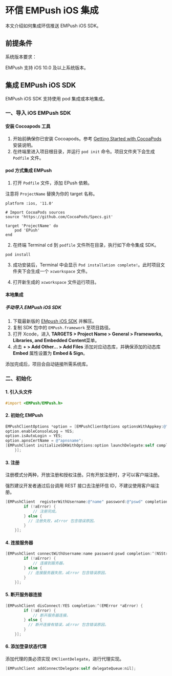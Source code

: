 # 环信 EMPush iOS 集成

本文介绍如何集成环信推送 EMPush iOS SDK。

## 前提条件

系统版本要求：

EMPush 支持 iOS 10.0 及以上系统版本。

## 集成 EMPush iOS SDK

EMPush iOS SDK 支持使用 pod 集成或本地集成。

### 一、导入 iOS EMPush SDK

#### 安装 Cocoapods 工具

1. 开始前确保你已安装 Cocoapods。参考 [Getting Started with CocoaPods](https://guides.cocoapods.org/using/getting-started.html#getting-started) 安装说明。
2. 在终端里进入项目根目录，并运行 `pod init` 命令。项目文件夹下会生成 `Podfile` 文件。

#### pod 方式集成 EMPush

1. 打开 `Podfile` 文件，添加 EPush 依赖。

注意将 `ProjectName` 替换为你的 target 名称。

```pod
platform :ios, '11.0'

# Import CocoaPods sources
source 'https://github.com/CocoaPods/Specs.git'

target 'ProjectName' do
    pod 'EPush'
end
```

2. 在终端 Terminal cd 到 `podfile` 文件所在目录，执行如下命令集成 SDK。

```pod
pod install
```

3. 成功安装后，Terminal 中会显示 `Pod installation complete!`。此时项目文件夹下会生成一个 `xcworkspace` 文件。

4. 打开新生成的 `xcworkspace` 文件运行项目。

#### 本地集成

##### 手动导入 EMPush iOS SDK

1. 下载最新版的 [EMpush iOS SDK](https://download-sdk.oss-cn-beijing.aliyuncs.com/downloads/EMPush_iOS/EMPush_1_0_0.zip) 并解压。
2. 复制 SDK 包中的 `EMPush.framework` 至项目路径。
3. 打开 Xcode，进入 **TARGETS > Project Name > General > Frameworks, Libraries, and Embedded Content**菜单。
4. 点击 **+ > Add Other… > Add Files** 添加对应动态库，并确保添加的动态库 **Embed** 属性设置为 **Embed & Sign**。

添加完成后，项目会自动链接所需系统库。

### 二、初始化

#### 1. 引入头文件

```objective-c
#import <EMPush/EMPush.h>
```

#### 2. 初始化 EMPush

```objective-c
EMPushClientOptions *option = [EMPushClientOptions optionsWithAppkey:@"appkey"];
option.enableConsoleLog = YES;
option.isAutoLogin = YES;
option.apnsCertName = @"apnsname";
[EMPushClient initializeSDKWithOptions:option launchDelegate:self completion:^(EMError *aError) {
    }];
```

#### 3. 注册

注册模式分两种，开放注册和授权注册。只有开放注册时，才可以客户端注册。

强烈建议开发者通过后台调用 REST 接口去注册环信 ID，不建议使用客户端注册。

```objective-c
[EMPushClient  registerWithUsername:@"name" password:@"pswd" completion:^(NSString *aUsername, EMError *aError) {
        if (!aError) {
            // 注册完成。
        } else {
          // 注册失败，aError 包含错误原因。
        }
    }];
```

#### 4. 连接服务器

```objective-c
[EMPushClient connectWithUsername:name password:pswd completion:^(NSString *aUsername, EMError *aError) {
        if (!aError) {
            // 连接到服务器。
        } else {
          // 连接服务器失败，aError 包含错误原因。
        }
    }];
```

#### 5. 断开服务器连接

```objective-c
[EMPushClient disConnect:YES completion:^(EMError *aError) {
        if (!aError) {
            // 断开服务器连接。
        } else {
          // 断开连接有错误，aError 包含错误原因。
        }
    }];
```

#### 6. 添加登录状态代理

添加代理的类必须实现 `EMClientDelegate`，进行代理实现。

```objective-c
[EMPushClient addConnectDelegate:self delegateQueue:nil];
```